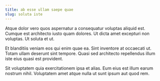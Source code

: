 ```yaml
---
title: ab esse ullam saepe quae
slug: soluta iste
---
```


Atque dolor vero quos aspernatur a consequatur voluptas aliquid est. Cumque est architecto iusto quam dolores. Ut dicta amet excepturi non voluptas. Ut soluta et ut.

Et blanditiis veniam eos qui enim quae ea. Sint inventore at occaecati ut. Totam ullam deserunt sint tempore. Quasi sed architecto repellendus illum iste eius quasi est provident.

Sit voluptatem quia exercitationem ipsa et alias. Eum eius est illum earum nostrum nihil. Voluptatem amet atque nulla ut sunt ipsum aut quod rem.
